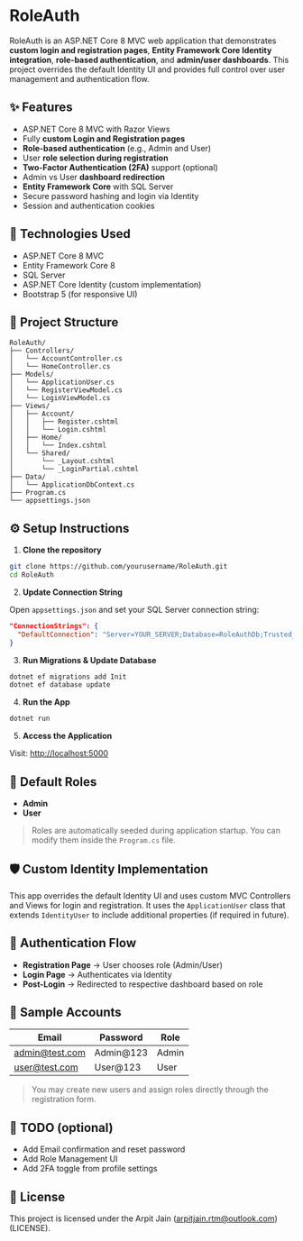 # RoleAuth

RoleAuth is an ASP.NET Core 8 MVC web application that demonstrates **custom login and registration pages**, **Entity Framework Core Identity integration**, **role-based authentication**, and **admin/user dashboards**. This project overrides the default Identity UI and provides full control over user management and authentication flow.

## ✨ Features

- ASP.NET Core 8 MVC with Razor Views
- Fully **custom Login and Registration pages**
- **Role-based authentication** (e.g., Admin and User)
- User **role selection during registration**
- **Two-Factor Authentication (2FA)** support (optional)
- Admin vs User **dashboard redirection**
- **Entity Framework Core** with SQL Server
- Secure password hashing and login via Identity
- Session and authentication cookies

## 🚀 Technologies Used

- ASP.NET Core 8 MVC
- Entity Framework Core 8
- SQL Server
- ASP.NET Core Identity (custom implementation)
- Bootstrap 5 (for responsive UI)

## 📁 Project Structure

```
RoleAuth/
├── Controllers/
│   └── AccountController.cs
│   └── HomeController.cs
├── Models/
│   └── ApplicationUser.cs
│   └── RegisterViewModel.cs
│   └── LoginViewModel.cs
├── Views/
│   ├── Account/
│   │   ├── Register.cshtml
│   │   └── Login.cshtml
│   ├── Home/
│   │   └── Index.cshtml
│   └── Shared/
│       └── _Layout.cshtml
│       └── _LoginPartial.cshtml
├── Data/
│   └── ApplicationDbContext.cs
├── Program.cs
└── appsettings.json
```

## ⚙️ Setup Instructions

1. **Clone the repository**

```bash
git clone https://github.com/yourusername/RoleAuth.git
cd RoleAuth
```

2. **Update Connection String**

Open `appsettings.json` and set your SQL Server connection string:

```json
"ConnectionStrings": {
  "DefaultConnection": "Server=YOUR_SERVER;Database=RoleAuthDb;Trusted_Connection=True;MultipleActiveResultSets=true"
}
```

3. **Run Migrations & Update Database**

```bash
dotnet ef migrations add Init
dotnet ef database update
```

4. **Run the App**

```bash
dotnet run
```

5. **Access the Application**

Visit: [http://localhost:5000](http://localhost:5000)

## 👥 Default Roles

- **Admin**
- **User**

> Roles are automatically seeded during application startup. You can modify them inside the `Program.cs` file.

## 🛡️ Custom Identity Implementation

This app overrides the default Identity UI and uses custom MVC Controllers and Views for login and registration. It uses the `ApplicationUser` class that extends `IdentityUser` to include additional properties (if required in future).

## 🔐 Authentication Flow

- **Registration Page** → User chooses role (Admin/User)
- **Login Page** → Authenticates via Identity
- **Post-Login** → Redirected to respective dashboard based on role

## 🧪 Sample Accounts

| Email           | Password  | Role  |
|----------------|-----------|--------|
| admin@test.com | Admin@123 | Admin |
| user@test.com  | User@123  | User  |

> You may create new users and assign roles directly through the registration form.

## 📌 TODO (optional)

- Add Email confirmation and reset password
- Add Role Management UI
- Add 2FA toggle from profile settings

## 📃 License

This project is licensed under the Arpit Jain (arpitjain.rtm@outlook.com) (LICENSE).
